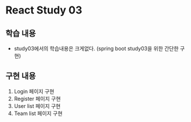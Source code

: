 # React Study 03

## 학습 내용
- study03에서의 학습내용은 크게없다. (spring boot study03을 위한 간단한 구현)

## 구현 내용
1. Login 페이지 구현
2. Register 페이지 구현
3. User list 페이지 구현
4. Team list 페이지 구현
